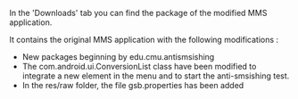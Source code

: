 In the 'Downloads' tab you can find the package of the modified MMS application.

It contains the original MMS application with the following modifications :
  * New packages beginning by edu.cmu.antismsishing
  * The com.android.ui.ConversionList class have been modified to integrate a new element in the menu and to start the anti-smsishing test.
  * In the res/raw folder, the file gsb.properties has been added